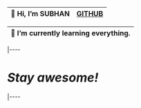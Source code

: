 
| 👋 Hi, I’m SUBHAN | [GITHUB]( https://github.com/Subhan-1)  |        
|-------------------|---

| 🌱 I’m currently learning everything.   
|----

|----
# <i>Stay awesome!</i> 
|----          

